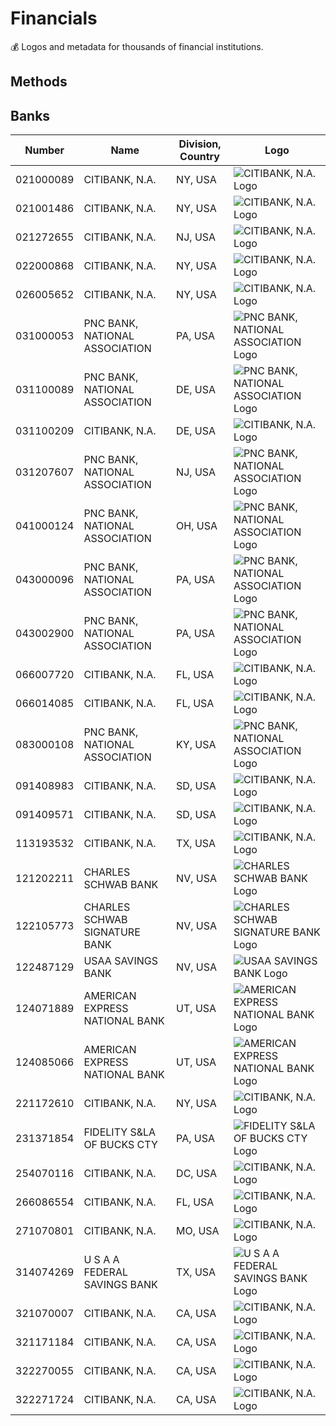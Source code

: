 # Financials

💰 Logos and metadata for thousands of financial institutions.

## Methods

## Banks

| Number | Name | Division, Country | Logo |
| ------ | ---- | ----------------- | ---- |
| 021000089 | CITIBANK, N.A. | NY, USA | ![CITIBANK, N.A. Logo](https://raw.githubusercontent.com/College-Canine/financial/master/logos/bank/citibank.svg)
| 021001486 | CITIBANK, N.A. | NY, USA | ![CITIBANK, N.A. Logo](https://raw.githubusercontent.com/College-Canine/financial/master/logos/bank/citibank.svg)
| 021272655 | CITIBANK, N.A. | NJ, USA | ![CITIBANK, N.A. Logo](https://raw.githubusercontent.com/College-Canine/financial/master/logos/bank/citibank.svg)
| 022000868 | CITIBANK, N.A. | NY, USA | ![CITIBANK, N.A. Logo](https://raw.githubusercontent.com/College-Canine/financial/master/logos/bank/citibank.svg)
| 026005652 | CITIBANK, N.A. | NY, USA | ![CITIBANK, N.A. Logo](https://raw.githubusercontent.com/College-Canine/financial/master/logos/bank/citibank.svg)
| 031000053 | PNC BANK, NATIONAL ASSOCIATION | PA, USA | ![PNC BANK, NATIONAL ASSOCIATION Logo](https://raw.githubusercontent.com/College-Canine/financial/master/logos/bank/pnc.svg)
| 031100089 | PNC BANK, NATIONAL ASSOCIATION | DE, USA | ![PNC BANK, NATIONAL ASSOCIATION Logo](https://raw.githubusercontent.com/College-Canine/financial/master/logos/bank/pnc.svg)
| 031100209 | CITIBANK, N.A. | DE, USA | ![CITIBANK, N.A. Logo](https://raw.githubusercontent.com/College-Canine/financial/master/logos/bank/citibank.svg)
| 031207607 | PNC BANK, NATIONAL ASSOCIATION | NJ, USA | ![PNC BANK, NATIONAL ASSOCIATION Logo](https://raw.githubusercontent.com/College-Canine/financial/master/logos/bank/pnc.svg)
| 041000124 | PNC BANK, NATIONAL ASSOCIATION | OH, USA | ![PNC BANK, NATIONAL ASSOCIATION Logo](https://raw.githubusercontent.com/College-Canine/financial/master/logos/bank/pnc.svg)
| 043000096 | PNC BANK, NATIONAL ASSOCIATION | PA, USA | ![PNC BANK, NATIONAL ASSOCIATION Logo](https://raw.githubusercontent.com/College-Canine/financial/master/logos/bank/pnc.svg)
| 043002900 | PNC BANK, NATIONAL ASSOCIATION | PA, USA | ![PNC BANK, NATIONAL ASSOCIATION Logo](https://raw.githubusercontent.com/College-Canine/financial/master/logos/bank/pnc.svg)
| 066007720 | CITIBANK, N.A. | FL, USA | ![CITIBANK, N.A. Logo](https://raw.githubusercontent.com/College-Canine/financial/master/logos/bank/citibank.svg)
| 066014085 | CITIBANK, N.A. | FL, USA | ![CITIBANK, N.A. Logo](https://raw.githubusercontent.com/College-Canine/financial/master/logos/bank/citibank.svg)
| 083000108 | PNC BANK, NATIONAL ASSOCIATION | KY, USA | ![PNC BANK, NATIONAL ASSOCIATION Logo](https://raw.githubusercontent.com/College-Canine/financial/master/logos/bank/pnc.svg)
| 091408983 | CITIBANK, N.A. | SD, USA | ![CITIBANK, N.A. Logo](https://raw.githubusercontent.com/College-Canine/financial/master/logos/bank/citibank.svg)
| 091409571 | CITIBANK, N.A. | SD, USA | ![CITIBANK, N.A. Logo](https://raw.githubusercontent.com/College-Canine/financial/master/logos/bank/citibank.svg)
| 113193532 | CITIBANK, N.A. | TX, USA | ![CITIBANK, N.A. Logo](https://raw.githubusercontent.com/College-Canine/financial/master/logos/bank/citibank.svg)
| 121202211 | CHARLES SCHWAB BANK | NV, USA | ![CHARLES SCHWAB BANK Logo](https://raw.githubusercontent.com/College-Canine/financial/master/logos/bank/schwab.svg)
| 122105773 | CHARLES SCHWAB SIGNATURE BANK | NV, USA | ![CHARLES SCHWAB SIGNATURE BANK Logo](https://raw.githubusercontent.com/College-Canine/financial/master/logos/bank/schwab.svg)
| 122487129 | USAA SAVINGS BANK | NV, USA | ![USAA SAVINGS BANK Logo](https://raw.githubusercontent.com/College-Canine/financial/master/logos/bank/usaa.svg)
| 124071889 | AMERICAN EXPRESS NATIONAL BANK | UT, USA | ![AMERICAN EXPRESS NATIONAL BANK Logo](https://raw.githubusercontent.com/College-Canine/financial/master/logos/bank/amex.svg)
| 124085066 | AMERICAN EXPRESS NATIONAL BANK | UT, USA | ![AMERICAN EXPRESS NATIONAL BANK Logo](https://raw.githubusercontent.com/College-Canine/financial/master/logos/bank/amex.svg)
| 221172610 | CITIBANK, N.A. | NY, USA | ![CITIBANK, N.A. Logo](https://raw.githubusercontent.com/College-Canine/financial/master/logos/bank/citibank.svg)
| 231371854 | FIDELITY S&LA OF BUCKS CTY | PA, USA | ![FIDELITY S&LA OF BUCKS CTY Logo](https://raw.githubusercontent.com/College-Canine/financial/master/logos/bank/fidelity.svg)
| 254070116 | CITIBANK, N.A. | DC, USA | ![CITIBANK, N.A. Logo](https://raw.githubusercontent.com/College-Canine/financial/master/logos/bank/citibank.svg)
| 266086554 | CITIBANK, N.A. | FL, USA | ![CITIBANK, N.A. Logo](https://raw.githubusercontent.com/College-Canine/financial/master/logos/bank/citibank.svg)
| 271070801 | CITIBANK, N.A. | MO, USA | ![CITIBANK, N.A. Logo](https://raw.githubusercontent.com/College-Canine/financial/master/logos/bank/citibank.svg)
| 314074269 | U S A A FEDERAL SAVINGS BANK | TX, USA | ![U S A A FEDERAL SAVINGS BANK Logo](https://raw.githubusercontent.com/College-Canine/financial/master/logos/bank/usaa.svg)
| 321070007 | CITIBANK, N.A. | CA, USA | ![CITIBANK, N.A. Logo](https://raw.githubusercontent.com/College-Canine/financial/master/logos/bank/citibank.svg)
| 321171184 | CITIBANK, N.A. | CA, USA | ![CITIBANK, N.A. Logo](https://raw.githubusercontent.com/College-Canine/financial/master/logos/bank/citibank.svg)
| 322270055 | CITIBANK, N.A. | CA, USA | ![CITIBANK, N.A. Logo](https://raw.githubusercontent.com/College-Canine/financial/master/logos/bank/citibank.svg)
| 322271724 | CITIBANK, N.A. | CA, USA | ![CITIBANK, N.A. Logo](https://raw.githubusercontent.com/College-Canine/financial/master/logos/bank/citibank.svg)
